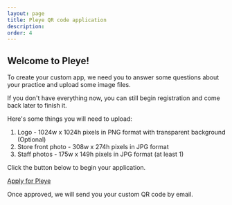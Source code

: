 ```yaml
---
layout: page
title: Pleye QR code application
description:
order: 4
---
```


## Welcome to Pleye!

To create your custom app, we need you to answer some questions about your practice and upload some image files.

If you don't have everything now, you can still begin registration and come back later to finish it.

Here's some things you will need to upload:
1. Logo - 1024w x 1024h pixels in PNG format with transparent background (Optional)
2. Store front photo - 308w x 274h pixels in JPG format
3. Staff photos - 175w x 149h pixels in JPG format (at least 1)

Click the button below to begin your application.

<a class="button special small" href="https://docs.google.com/forms/d/e/1FAIpQLSeKARu5LZawGfK3tD8YWsYFudzM-s4LPmn9Ca74GTlfpWTPLg/viewform?usp=sf_link" title="Pleye application button" target="_blank">Apply for Pleye</a>

Once approved, we will send you your custom QR code by email.